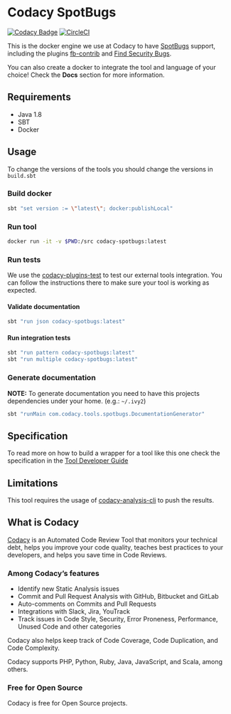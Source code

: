 # Codacy SpotBugs

[![Codacy Badge](https://api.codacy.com/project/badge/Grade/00b47dd51b964655a0329723156a3eb3)](https://www.codacy.com/gh/codacy/codacy-spotbugs?utm_source=github.com&amp;utm_medium=referral&amp;utm_content=codacy/codacy-spotbugs&amp;utm_campaign=Badge_Grade)
[![CircleCI](https://circleci.com/gh/codacy/codacy-spotbugs.svg?style=svg)](https://circleci.com/gh/codacy/codacy-spotbugs)

This is the docker engine we use at Codacy to have [SpotBugs](https://spotbugs.github.io/) support, including the
plugins [fb-contrib](https://github.com/mebigfatguy/fb-contrib) and [Find Security Bugs](https://find-sec-bugs.github.io/).

You can also create a docker to integrate the tool and language of your choice!
Check the **Docs** section for more information.

## Requirements

- Java 1.8
- SBT
- Docker

## Usage

To change the versions of the tools you should change the versions in `build.sbt`

### Build docker

```sh
sbt "set version := \"latest\"; docker:publishLocal"
```

### Run tool

```sh
docker run -it -v $PWD:/src codacy-spotbugs:latest
```

### Run tests

We use the [codacy-plugins-test](https://github.com/codacy/codacy-plugins-test) to test our external tools integration.
You can follow the instructions there to make sure your tool is working as expected.

#### Validate documentation

```sh
sbt "run json codacy-spotbugs:latest"
```

#### Run integration tests

```sh
sbt "run pattern codacy-spotbugs:latest"
sbt "run multiple codacy-spotbugs:latest"
```

### Generate documentation

**NOTE:** To generate documentation you need to have this projects dependencies under your home. (e.g.: `~/.ivy2`)

```sh
sbt "runMain com.codacy.tools.spotbugs.DocumentationGenerator"
```

## Specification

To read more on how to build a wrapper for a tool like this one check the specification in the
[Tool Developer Guide](https://github.com/codacy/codacy-engine-scala-seed/blob/master/README.md#how-to-integrate-an-external-analysis-tool-on-codacy)

## Limitations

This tool requires the usage of [codacy-analysis-cli](https://github.com/codacy/codacy-analysis-cli) to push the results.

## What is Codacy

[Codacy](https://www.codacy.com/) is an Automated Code Review Tool that monitors your technical debt,
helps you improve your code quality, teaches best practices to your developers, and helps you save time in Code Reviews.

### Among Codacy’s features

- Identify new Static Analysis issues
- Commit and Pull Request Analysis with GitHub, Bitbucket and GitLab
- Auto-comments on Commits and Pull Requests
- Integrations with Slack, Jira, YouTrack
- Track issues in Code Style, Security, Error Proneness, Performance, Unused Code and other categories

Codacy also helps keep track of Code Coverage, Code Duplication, and Code Complexity.

Codacy supports PHP, Python, Ruby, Java, JavaScript, and Scala, among others.

### Free for Open Source

Codacy is free for Open Source projects.
